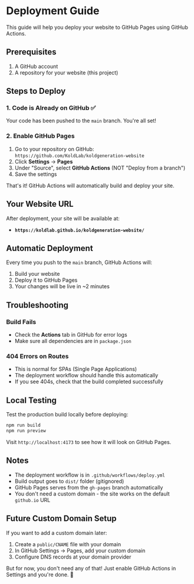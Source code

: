 # Deployment Guide

This guide will help you deploy your website to GitHub Pages using GitHub Actions.

## Prerequisites

1. A GitHub account
2. A repository for your website (this project)

## Steps to Deploy

### 1. Code is Already on GitHub ✅

Your code has been pushed to the `main` branch. You're all set!

### 2. Enable GitHub Pages

1. Go to your repository on GitHub: `https://github.com/KoldLab/koldgeneration-website`
2. Click **Settings** → **Pages**
3. Under "Source", select **GitHub Actions** (NOT "Deploy from a branch")
4. Save the settings

That's it! GitHub Actions will automatically build and deploy your site.

## Your Website URL

After deployment, your site will be available at:
- **`https://koldlab.github.io/koldgeneration-website/`**

## Automatic Deployment

Every time you push to the `main` branch, GitHub Actions will:
1. Build your website
2. Deploy it to GitHub Pages
3. Your changes will be live in ~2 minutes

## Troubleshooting

### Build Fails

- Check the **Actions** tab in GitHub for error logs
- Make sure all dependencies are in `package.json`

### 404 Errors on Routes

- This is normal for SPAs (Single Page Applications)
- The deployment workflow should handle this automatically
- If you see 404s, check that the build completed successfully

## Local Testing

Test the production build locally before deploying:

```bash
npm run build
npm run preview
```

Visit `http://localhost:4173` to see how it will look on GitHub Pages.

## Notes

- The deployment workflow is in `.github/workflows/deploy.yml`
- Build output goes to `dist/` folder (gitignored)
- GitHub Pages serves from the `gh-pages` branch automatically
- You don't need a custom domain - the site works on the default `github.io` URL

## Future Custom Domain Setup

If you want to add a custom domain later:
1. Create a `public/CNAME` file with your domain
2. In GitHub Settings → Pages, add your custom domain
3. Configure DNS records at your domain provider

But for now, you don't need any of that! Just enable GitHub Actions in Settings and you're done. 🎉